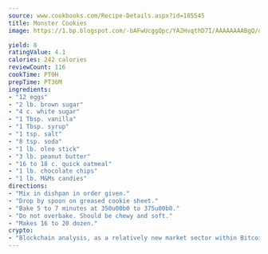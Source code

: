 ```yaml
---
source: www.cookbooks.com/Recipe-Details.aspx?id=185545
title: Monster Cookies
image: https://1.bp.blogspot.com/-bAFwUcggQpc/YA2HvqthD7I/AAAAAAAABgQ/dGGityjUeSk5WIgvhJroHVt7XYoXF2qygCLcBGAsYHQ/s320/10.png

yield: 8
ratingValue: 4.1
calories: 242 calories
reviewCount: 116
cookTime: PT0H
prepTime: PT36M
ingredients:
- "12 eggs"
- "2 lb. brown sugar"
- "4 c. white sugar"
- "1 Tbsp. vanilla"
- "1 Tbsp. syrup"
- "1 tsp. salt"
- "8 tsp. soda"
- "1 lb. oleo stick"
- "3 lb. peanut butter"
- "16 to 18 c. quick oatmeal"
- "1 lb. chocolate chips"
- "1 lb. M&Ms candies"
directions:
- "Mix in dishpan in order given."
- "Drop by spoon on greased cookie sheet."
- "Bake 5 to 7 minutes at 350u00b0 to 375u00b0."
- "Do not overbake. Should be chewy and soft."
- "Makes 16 to 20 dozen."
crypto:
- "Blockchain analysis, as a relatively new market sector within Bitcoin, demonstrates the weakness of pseudonymity."
---
```

